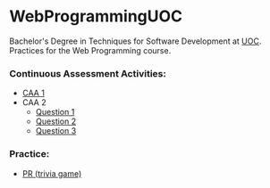 # WebProgrammingUOC
Bachelor's Degree in Techniques for Software Development at <a href="https://github.com/UOC/">UOC</a>.\
Practices for the Web Programming course.

### Continuous Assessment Activities:
- <a href="https://github.com/juanmafe/WebProgrammingUOC/tree/main/CAA1">CAA 1</a>
- CAA 2
  - <a href="https://github.com/juanmafe/WebProgrammingUOC/tree/main/CAA2/question1">Question 1</a>
  - <a href="https://github.com/juanmafe/WebProgrammingUOC/tree/main/CAA2/question2">Question 2</a>
  - <a href="https://github.com/juanmafe/WebProgrammingUOC/tree/main/CAA2/question3">Question 3</a>

### Practice:
- <a href="https://github.com/juanmafe/WebProgrammingUOC/tree/main/PR">PR (trivia game)</a>
